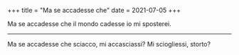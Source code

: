 +++
title = "Ma se accadesse che"
date = 2021-07-05
+++

Ma se accadesse che
il mondo cadesse
io mi sposterei.

---

Ma se accadesse che
sciacco, mi accasciassi?
Mi sciogliessi, storto?